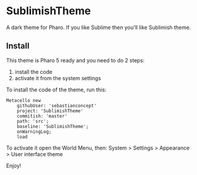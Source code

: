# SublimishTheme
A dark theme for Pharo. If you like Sublime then you'll like Sublimish theme.
## Install
This theme is Pharo 5 ready and you need to do 2 steps:
1. install the code
2. activate it from the system settings

To install the code of the theme, run this:
```smalltalk
Metacello new
    githubUser: 'sebastianconcept'
    project: 'SublimishTheme'
    commitish: 'master'
    path: 'src';
    baseline: 'SublimishTheme';
    onWarningLog;
    load
```

To activate it open the World Menu, then: System > Settings > Appearance > User interface theme

Enjoy!